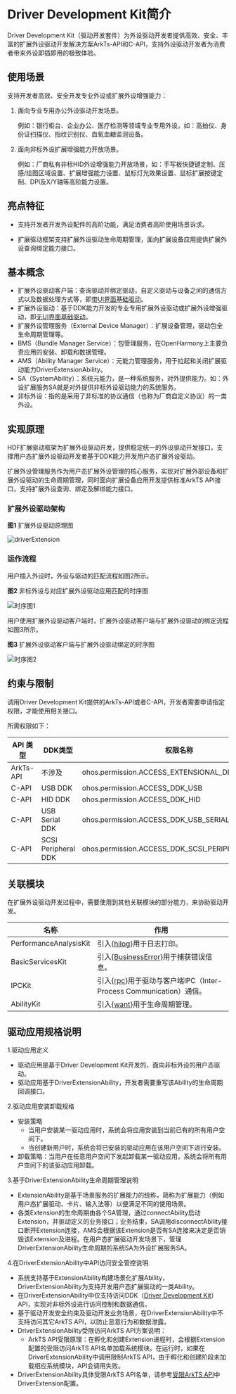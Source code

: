 # Driver Development Kit简介
<!--Kit: Driver Development Kit-->
<!--Subsystem: Driver-->
<!--Owner: @lixinsheng2-->
<!--Designer: @w00373942-->
<!--Tester: @dong-dongzhen-->
<!--Adviser: @w_Machine_cc-->

Driver Development Kit（驱动开发套件）为外设驱动开发者提供高效、安全、丰富的扩展外设驱动开发解决方案ArkTs-API和C-API，支持外设驱动开发者为消费者带来外设即插即用的极致体验。

## 使用场景

支持开发者高效、安全开发专业外设或扩展外设增强能力：

1. 面向专业专用办公外设驱动开发场景。

   例如：银行柜台、企业办公、医疗检测等领域专业专用外设，如：高拍仪、身份证扫描仪、指纹识别仪、血氧血糖监测设备。

2. 面向非标外设扩展增强能力开放场景。

   例如：厂商私有非标HID外设增强能力开放场景，如：手写板快捷键定制、压感/绘图区域设置、扩展增强能力设置、鼠标灯光效果设置、鼠标扩展按键定制、DPI及X/Y轴等高阶能力设置。

## 亮点特征

- 支持开发者开发外设配件的高阶功能，满足消费者高阶使用场景诉求。

- 扩展驱动框架支持扩展外设驱动生命周期管理，面向扩展设备应用提供扩展外设查询绑定能力接口。

## 基本概念

- 扩展外设驱动客户端：查询驱动并绑定驱动，自定义驱动与设备之间的通信方式以及数据处理方式等，即[带UI界面基础驱动](externaldevice-guidelines.md)。
- 扩展外设驱动：基于DDK能力开发的专业专用扩展外设驱动或扩展外设增强驱动，即[无UI界面基础驱动](driverextensionability.md)。
- 扩展外设管理服务（External Device Manager）：扩展设备管理，驱动包全生命周期管理等。
- BMS（Bundle Manager Service）：包管理服务，在OpenHarmony上主要负责应用的安装、卸载和数据管理。
- AMS（Ability Manager Service）：元能力管理服务，用于拉起和关闭扩展驱动能力DriverExtensionAbility。
- SA（SystemAbility）：系统元能力，是一种系统服务，对外提供能力。如：外设扩展服务SA就是对外提供非标外设驱动能力的系统服务。
- 非标外设：指的是采用了非标准的协议通信（也称为厂商自定义协议）的一类外设。

## 实现原理

HDF扩展驱动框架为扩展外设驱动开发，提供稳定统一的外设驱动开发接口，支撑用户态扩展外设驱动开发者基于DDK能力开发用户态扩展外设驱动。

扩展外设管理服务作为用户态扩展外设管理的核心服务，实现对扩展外部设备和扩展外设驱动的生命周期管理，同时面向扩展设备应用开发提供标准ArkTS API接口，支持扩展外设查询、绑定及解绑能力接口。

### 扩展外设驱动架构

  **图1** 扩展外设驱动原理图  

![driverExtension](figures/driverExtension.png)


### 运作流程

用户插入外设时，外设与驱动的匹配流程如图2所示。

**图2** 非标外设与对应扩展外设驱动应用匹配的时序图

![时序图1](figures/timeSeries2.png)

用户使用扩展外设驱动客户端时，扩展外设驱动客户端与扩展外设驱动的绑定流程如图3所示。

**图3** 扩展外设驱动客户端与扩展外设驱动绑定的时序图

![时序图2](figures/timeSeries1.png)

## 约束与限制

调用Driver Development Kit提供的ArkTs-API或者C-API，开发者需要申请指定权限，才能使用相关接口。

所需权限如下：

| API 类型 | DDK类型 | 权限名称 |
| --------- | --------- | --------- |
| ArkTs-API | 不涉及 | ohos.permission.ACCESS_EXTENSIONAL_DEVICE_DRIVER |
| C-API     | USB DDK | ohos.permission.ACCESS_DDK_USB |
| C-API     | HID DDK | ohos.permission.ACCESS_DDK_HID |
| C-API     | USB Serial DDK | ohos.permission.ACCESS_DDK_USB_SERIAL |
| C-API     | SCSI Peripheral DDK | ohos.permission.ACCESS_DDK_SCSI_PERIPHERAL |

## 关联模块

在扩展外设驱动开发过程中，需要使用到其他关联模块的部分能力，来协助驱动开发。

| 名称 | 作用 | 
| --------- | --------- |
| PerformanceAnalysisKit | 引入{[hilog](../../dfx/hilog.md)}用于日志打印。| 
| BasicServicesKit       | 引入{[BusinessError](../../reference/apis-basic-services-kit/js-apis-base.md#businesserror)}用于捕获错误信息。 |
| IPCKit                 | 引入{[rpc](../../reference/apis-ipc-kit/js-apis-rpc.md)}用于驱动与客户端IPC（Inter-Process Communication）通信。|
| AbilityKit             | 引入{[want](../../reference/apis-ability-kit/js-apis-application-want.md)}用于生命周期管理。|

## 驱动应用规格说明
1.驱动应用定义
- 驱动应用是基于Driver Development Kit开发的、面向非标外设的用户态驱动。
- 驱动应用基于DriverExtensionAbility，开发者需要重写该Ability的生命周期回调接口。

2.驱动应用安装卸载规格
- 安装策略
  - 当用户安装某一驱动应用时，系统会将应用安装到当前已有的所有用户空间下。
  - 当创建新用户时，系统会将已安装的驱动应用在该用户空间下进行安装。
- 卸载策略：当用户在任意用户空间下发起卸载某一驱动应用，系统会将所有用户空间下的该驱动应用卸载。

3.基于DriverExtensionAbility生命周期管理说明
- ExtensionAbility是基于场景服务的扩展能力的统称，简称为扩展能力（例如用户态扩展驱动、卡片、输入法等）以便满足不同的使用场景。
- 各类Extension的生命周期由各个SA管理，通过connectAbility启动Extension，并驱动定义的业务接口；业务结束，SA调用disconnectAbility接口断开Extension连接，AMS会根据该Extension是否有SA连接来决定是否销毁该Extension及进程。在用户态扩展驱动开发场景下，管理DriverExtensionAbility生命周期的系统SA为外设扩展服务SA。

4.在DriverExtensionAbility中API访问安全管控说明
- 系统支持基于ExtensionAbility构建场景化扩展Ability，DriverExtensionAbility为支持开发用户态扩展驱动的一类Ability。
- 在DriverExtensionAbility中仅支持访问DDK（[Driver Development Kit](https://gitcode.com/openharmony/docs/tree/master/zh-cn/application-dev/reference/apis-driverdevelopment-kit)）API，实现对非标外设进行访问控制和数据通信。
- 基于驱动开发安全约束及驱动开发业务场景，在DriverExtensionAbility中不支持访问其它ArkTS API，以防止恶意行为和数据泄露。
- DriverExtensionAbility受限访问ArkTS API方案说明：
  - ArkTS API受限原理：在孵化和创建Extension进程时，会根据Extension配置的受限访问ArkTS API名单加载系统模块。在运行时，如果在DriverExtensionAbility中调用限制ArkTS API，由于孵化和创建阶段未加载相应系统模块，API会调用失败。
- DriverExtensionAbility具体受限ArkTS API名单，请参考[受限ArkTS API](https://gitcode.com/openharmony/ability_ability_runtime/blob/master/frameworks/native/ability/native/etc/extension_blocklist_config.json)中DriverExtension配置。
